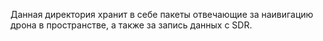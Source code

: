 Данная директория хранит в себе пакеты отвечающие за наивигацию дрона в пространстве, а также за запись данных с SDR.
